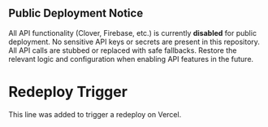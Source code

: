 ## Public Deployment Notice

All API functionality (Clover, Firebase, etc.) is currently **disabled** for public deployment. No sensitive API keys or secrets are present in this repository. All API calls are stubbed or replaced with safe fallbacks. Restore the relevant logic and configuration when enabling API features in the future. 

# Redeploy Trigger
This line was added to trigger a redeploy on Vercel. 